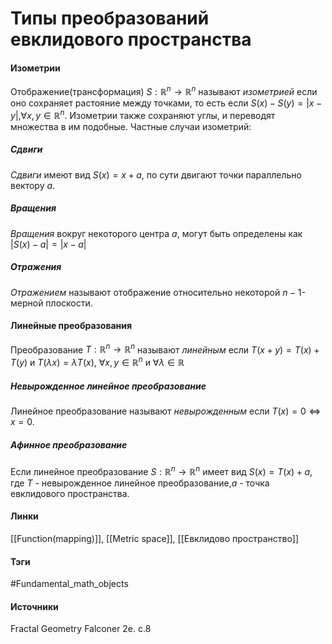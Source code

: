 # Типы преобразований евклидового пространства
#### Изометрии
Отображение(трансформация) $S:\mathbb{R}^{n}\to\mathbb{R}^{n}$ называют *изометрией* если оно сохраняет растояние между точками, то есть если $S(x)-S(y)=|x-y|$,$\forall x,y\in\mathbb{R}^{n}$. 
Изометрии также сохраняют углы, и переводят множества в им подобные.
Частные случаи изометрий:
##### Сдвиги
*Сдвиги* имеют вид $S(x)=x+a$, по сути двигают точки параллельно вектору $a$.
##### Вращения
*Вращения* вокруг некоторого центра $a$, могут быть определены как $|S(x)-a|=|x-a|$
##### Отражения
*Отражением* называют отображение относительно некоторой $n-1$-мерной плоскости.
#### Линейные преобразования
Преобразование $T:\mathbb{R}^{n}\to\mathbb{R}^{n}$ называют *линейным* если $T(x+y)=T(x)+T(y)$ и $T(\lambda x)=\lambda T(x)$, $\forall x,y\in\mathbb{R}^{n}$ и $\forall\lambda\in\mathbb{R}$
##### Невырожденное линейное преобразование
Линейное преобразование называют *невырожденным* если $T(x)=0\Leftrightarrow x=0$.
##### Афинное преобразование
Если линейное преобразование $S:\mathbb{R}^{n}\to\mathbb{R}^{n}$ имеет вид $S(x)=T(x)+a$, где $T$ - невырожденное линейное преобразование,$a$ - точка евклидового пространства. 
#### Линки
 [[Function(mapping)]],
 [[Metric space]],
 [[Евклидово пространство]]
#### Тэги
#Fundamental_math_objects 
#### Источники
 Fractal Geometry Falconer 2e. c.8